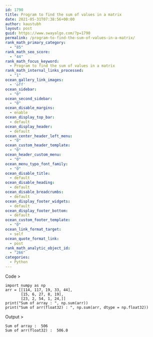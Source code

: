 ```yaml
---
id: 1790
title: Program to find the sum of values in a matrix
date: 2021-05-31T07:38:56+00:00
author: kaustubh
layout: post
guid: https://www.swayalgo.com/?p=1790
permalink: /program-to-find-the-sum-of-values-in-a-matrix/
rank_math_primary_category:
  - "85"
rank_math_seo_score:
  - "44"
rank_math_focus_keyword:
  - Program to find the sum of values in a matrix
rank_math_internal_links_processed:
  - "1"
ocean_gallery_link_images:
  - 'off'
ocean_sidebar:
  - "0"
ocean_second_sidebar:
  - "0"
ocean_disable_margins:
  - enable
ocean_display_top_bar:
  - default
ocean_display_header:
  - default
ocean_center_header_left_menu:
  - "0"
ocean_custom_header_template:
  - "0"
ocean_header_custom_menu:
  - "0"
ocean_menu_typo_font_family:
  - "0"
ocean_disable_title:
  - default
ocean_disable_heading:
  - default
ocean_disable_breadcrumbs:
  - default
ocean_display_footer_widgets:
  - default
ocean_display_footer_bottom:
  - default
ocean_custom_footer_template:
  - "0"
ocean_link_format_target:
  - self
ocean_quote_format_link:
  - post
rank_math_analytic_object_id:
  - "266"
categories:
  - Python
---
```

Code >

<pre class="wp-block-code"><code>import numpy as np
arr = &#91;&#91;114, 117, 19, 33, 44],
       &#91;15, 6, 27, 8, 19],
       &#91;23, 2, 54, 1, 24,]]
print("Sum of array : ", np.sum(arr))
print("Sum of arr(float32) : ", np.sum(arr, dtype = np.float32))</code></pre>

Output >

<pre class="wp-block-code"><code>Sum of array :  506
Sum of arr(float32) :  506.0</code></pre>